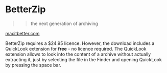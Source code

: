 # BetterZip
> > the next generation of archiving  

[macitbetter.com](https://macitbetter.com/)

BetterZip requires a $24.95 licence. However, the download includes a QuickLook extension for __free__ - no licence required. The QuickLook extension allows to look into the content of a archive without actually extracting it, just by selecting the file in the Finder and opening QuickLook by pressing the space bar.